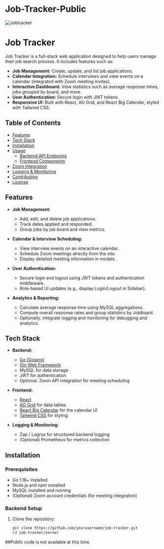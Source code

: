 # Job-Tracker-Public

![Jobtracker](https://github.com/user-attachments/assets/0bb3a291-4b50-4c19-a940-b7af24b1a561)
# Job Tracker

Job Tracker is a full-stack web application designed to help users manage their job search process. It includes features such as:

- **Job Management:** Create, update, and list job applications.
- **Calendar Integration:** Schedule interviews and view events on a calendar (integrated with Zoom meeting invites).
- **Interactive Dashboard:** View statistics such as average response times, jobs grouped by board, and more.
- **User Authentication:** Secure login with JWT tokens.
- **Responsive UI:** Built with React, AG Grid, and React Big Calendar, styled with Tailwind CSS.

## Table of Contents

- [Features](#features)
- [Tech Stack](#tech-stack)
- [Installation](#installation)
- [Usage](#usage)
  - [Backend API Endpoints](#backend-api-endpoints)
  - [Frontend Components](#frontend-components)
- [Zoom Integration](#zoom-integration)
- [Logging & Monitoring](#logging--monitoring)
- [Contributing](#contributing)
- [License](#license)

## Features

- **Job Management:**  
  - Add, edit, and delete job applications.
  - Track dates applied and responded.
  - Group jobs by job board and view metrics.

- **Calendar & Interview Scheduling:**  
  - View interview events on an interactive calendar.
  - Schedule Zoom meetings directly from the site.
  - Display detailed meeting information in modals.

- **User Authentication:**  
  - Secure login and logout using JWT tokens and authentication middleware.
  - Role-based UI updates (e.g., display Login/Logout in Sidebar).

- **Analytics & Reporting:**  
  - Calculate average response time using MySQL aggregations.
  - Compute overall response rates and group statistics by JobBoard.
  - Optionally, integrate logging and monitoring for debugging and analytics.

## Tech Stack

- **Backend:**  
  - [Go (Golang)](https://golang.org/)
  - [Gin Web Framework](https://github.com/gin-gonic/gin)
  - MySQL for data storage
  - JWT for authentication
  - Optional: Zoom API integration for meeting scheduling

- **Frontend:**  
  - [React](https://reactjs.org/)
  - [AG Grid](https://www.ag-grid.com/) for data tables
  - [React Big Calendar](https://github.com/jquense/react-big-calendar) for the calendar UI
  - [Tailwind CSS](https://tailwindcss.com/) for styling

- **Logging & Monitoring:**  
  - Zap / Logrus for structured backend logging
  - (Optional) Prometheus for metrics collection

## Installation

### Prerequisites

- Go 1.16+ installed
- Node.js and npm installed
- MySQL installed and running
- (Optional) Zoom account credentials (for meeting integration)

### Backend Setup

1. Clone the repository:

   ```bash
   git clone https://github.com/yourusername/job-tracker.git
   cd job-tracker/server

##Public code is not available at this time. 

